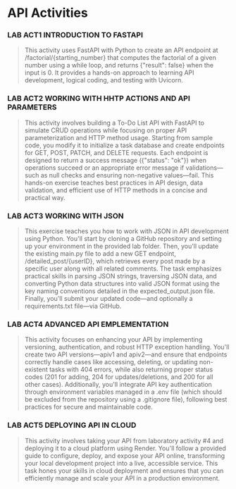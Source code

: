 # API Activities

### LAB ACT1 INTRODUCTION TO FASTAPI
>This activity uses FastAPI with Python to create an API endpoint at /factorial/{starting_number} that computes the factorial of a given number using a while loop, and returns {"result": false} when the input is 0. It provides a hands-on approach to learning API development, logical coding, and testing with Uvicorn.

### LAB ACT2 WORKING WITH HHTP ACTIONS AND API PARAMETERS
>This activity involves building a To-Do List API with FastAPI to simulate CRUD operations while focusing on proper API parameterization and HTTP method usage. Starting from sample code, you modify it to initialize a task database and create endpoints for GET, POST, PATCH, and DELETE requests. Each endpoint is designed to return a success message ({"status": "ok"}) when operations succeed or an appropriate error message if validations—such as null checks and ensuring non-negative values—fail. This hands-on exercise teaches best practices in API design, data validation, and efficient use of HTTP methods in a concise and practical way.

### LAB ACT3 WORKING WITH JSON 
>This exercise teaches you how to work with JSON in API development using Python. You'll start by cloning a GitHub repository and setting up your environment in the provided lab folder. Then, you'll update the existing main.py file to add a new GET endpoint, /detailed_post/{userID}, which retrieves every post made by a specific user along with all related comments. The task emphasizes practical skills in parsing JSON strings, traversing JSON data, and converting Python data structures into valid JSON format using the key naming conventions detailed in the expected_output.json file. Finally, you'll submit your updated code—and optionally a requirements.txt file—via GitHub.

### LAB ACT4 ADVANCED API EMPLEMENTATION
>This activity focuses on enhancing your API by implementing versioning, authentication, and robust HTTP exception handling. You'll create two API versions—apiv1 and apiv2—and ensure that endpoints correctly handle cases like accessing, deleting, or updating non-existent tasks with 404 errors, while also returning proper status codes (201 for adding, 204 for updates/deletions, and 200 for all other cases). Additionally, you'll integrate API key authentication through environment variables managed in a .env file (which should be excluded from the repository using a .gitignore file), following best practices for secure and maintainable code.

### LAB ACT5 DEPLOYING API IN CLOUD
>This activity involves taking your API from laboratory activity #4 and deploying it to a cloud platform using Render. You'll follow a provided guide to configure, deploy, and expose your API online, transforming your local development project into a live, accessible service. This task hones your skills in cloud deployment and ensures that you can efficiently manage and scale your API in a production environment.

